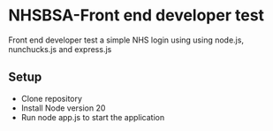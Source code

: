 # NHSBSA-Front end developer test
Front end developer test
a simple NHS login using using node.js, nunchucks.js and express.js

## Setup
- Clone repository
- Install Node version 20
- Run node app.js to start the application
